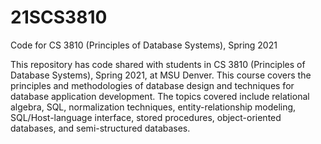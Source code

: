 # 21SCS3810
Code for CS 3810 (Principles of Database Systems), Spring 2021

This repository has code shared with students in CS 3810 (Principles of Database Systems), Spring 2021, at MSU Denver. This course covers the principles and methodologies of database design and techniques for database application development. The topics covered include relational algebra, SQL, normalization techniques, entity-relationship modeling, SQL/Host-language interface, stored procedures, object-oriented databases, and semi-structured databases. 
